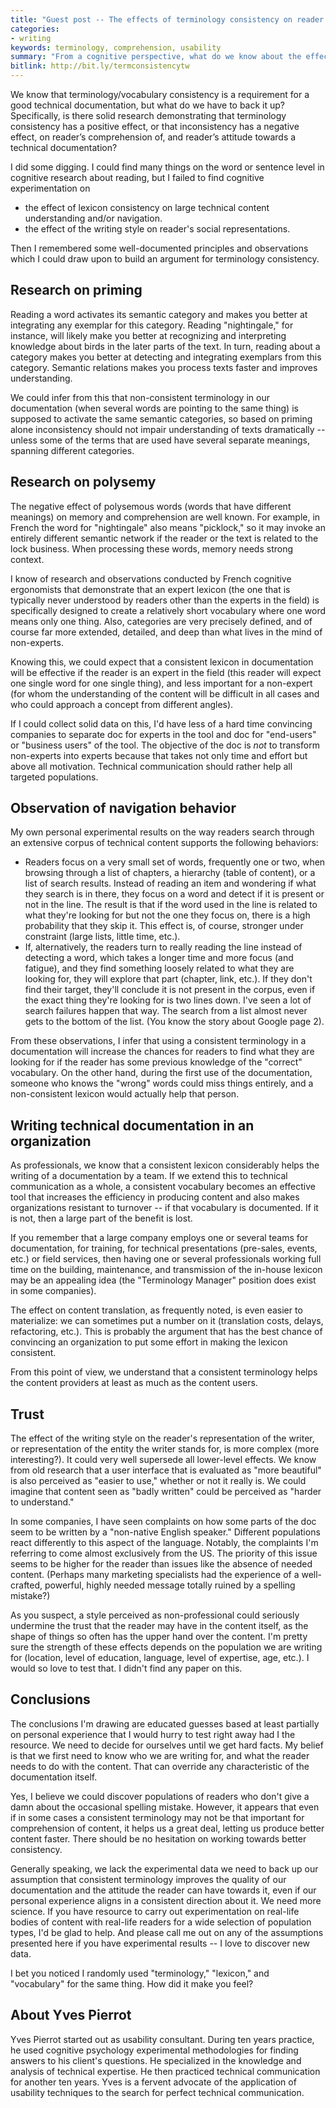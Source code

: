```yaml
---
title: "Guest post -- The effects of terminology consistency on reader's comprehension and attitude"
categories:
- writing
keywords: terminology, comprehension, usability
summary: "From a cognitive perspective, what do we know about the effects of terminology consistency on how our readers understand and 'like' our documentation? In this guest post, Yves Pierrot explores how the cognitive aspects of memory, reading, text comprehension, and search strategies potentially influence reader comprehension in tech docs. He admits that research in this area is lacking, so he pulls on his own experience and background in psychology as he reflects on principles such as priming, polysemy, and more."
bitlink: http://bit.ly/termconsistencytw
---
```


We know that terminology/vocabulary consistency is a requirement for a good technical documentation, but what do we have to back it up? Specifically, is there solid research demonstrating that terminology consistency has a positive effect, or that inconsistency has a negative effect, on reader’s comprehension of, and reader’s attitude towards a technical documentation?

I did some digging. I could find many things on the word or sentence level in cognitive research about reading, but I failed to find cognitive experimentation on
- the effect of lexicon consistency on large technical content understanding and/or navigation.
- the effect of the writing style on reader's social representations.

Then I remembered some well-documented principles and observations which I could draw upon to build an argument for terminology consistency.

## Research on priming

Reading a word activates its semantic category and makes you better at integrating any exemplar for this category. Reading "nightingale," for instance, will likely make you better at recognizing and interpreting knowledge about birds in the later parts of the text. In turn, reading about a category makes you better at detecting and integrating exemplars from this category. Semantic relations makes you process texts faster and improves understanding.

We could infer from this that non-consistent terminology in our documentation (when several words are pointing to the same thing) is supposed to activate the same semantic categories, so based on priming alone inconsistency should not impair understanding of texts dramatically -- unless some of the terms that are used have several separate meanings, spanning different categories.

## Research on polysemy

The negative effect of polysemous words (words that have different meanings) on memory and comprehension are well known. For example, in French the word for "nightingale" also means "picklock," so it may invoke an entirely different semantic network if the reader or the text is related to the lock business. When processing these words, memory needs strong context.

I know of research and observations conducted by French cognitive ergonomists that demonstrate that an expert lexicon (the one that is typically never understood by readers other than the experts in the field) is specifically designed to create a relatively short vocabulary where one word means only one thing. Also, categories are very precisely defined, and of course far more extended, detailed, and deep than what lives in the mind of non-experts.

Knowing this, we could expect that a consistent lexicon in documentation will be effective if the reader is an expert in the field (this reader will expect one single word for one single thing), and less important for a non-expert (for whom the understanding of the content will be difficult in all cases and who could approach a concept from different angles).

If I could collect solid data on this, I'd have less of a hard time convincing companies to separate doc for experts in the tool and doc for "end-users" or "business users" of the tool. The objective of the doc is *not* to transform non-experts into experts because that takes not only time and effort but above all motivation. Technical communication should rather help all targeted populations.

## Observation of navigation behavior

My own personal experimental results on the way readers search through an extensive corpus of technical content supports the following behaviors:

- Readers focus on a very small set of words, frequently one or two, when browsing through a list of chapters, a hierarchy (table of content), or a list of search results. Instead of reading an item and wondering if what they search is in there, they focus on a word and detect if it is present or not in the line. The result is that if the word used in the line is related to what they're looking for but not the one they focus on, there is a high probability that they skip it. This effect is, of course, stronger under constraint (large lists, little time, etc.).
- If, alternatively, the readers turn to really reading the line instead of detecting a word, which takes a longer time and more focus (and fatigue), and they find something loosely related to what they are looking for, they will explore that part (chapter, link, etc.). If they don't find their target, they'll conclude it is not present in the corpus, even if the exact thing they're looking for is two lines down. I've seen a lot of search failures happen that way. The search from a list almost never gets to the bottom of the list. (You know the story about Google page 2).

From these observations, I infer that using a consistent terminology in a documentation will increase the chances for  readers to find what they are looking for if the reader has some previous knowledge of the "correct" vocabulary. On the other hand, during the first use of the documentation, someone who knows the "wrong" words could miss things entirely, and a non-consistent lexicon would actually help that person.

## Writing technical documentation in an organization

As professionals, we know that a consistent lexicon considerably helps the writing of a documentation by a team. If we extend this to technical communication as a whole, a consistent vocabulary becomes an effective tool that increases the efficiency in producing content and also makes organizations resistant to turnover -- if that vocabulary is documented. If it is not, then a large part of the benefit is lost.

If you remember that a large company employs one or several teams for documentation, for training, for technical presentations (pre-sales, events, etc.) or field services, then having one or several professionals working full time on the building, maintenance, and transmission of the in-house lexicon may be an appealing idea (the "Terminology Manager" position does exist in some companies).

The effect on content translation, as frequently noted, is even easier to materialize: we can sometimes put a number on it (translation costs, delays, refactoring, etc.). This is probably the argument that has the best chance of convincing an organization to put some effort in making the lexicon consistent.

From this point of view, we understand that a consistent terminology helps the content providers at least as much as the content users.

## Trust

The effect of the writing style on the reader's representation of the writer, or representation of the entity the writer stands for, is more complex (more interesting?). It could very well supersede all lower-level effects. We know from old research that a user interface that is evaluated as "more beautiful" is also perceived as "easier to use," whether or not it really is. We could imagine that content seen as "badly written" could be perceived as "harder to understand."

In some companies, I have seen complaints on how some parts of the doc seem to be written by a "non-native English speaker." Different populations react differently to this aspect of the language. Notably, the complaints I'm referring to come almost exclusively from the US. The priority of this issue seems to be higher for the reader than issues like the absence of needed content. (Perhaps many marketing specialists had the experience of a well-crafted, powerful, highly needed message totally ruined by a spelling mistake?)

As you suspect, a style perceived as non-professional could seriously undermine the trust that the reader may have in the content itself, as the shape of things so often has the upper hand over the content. I'm pretty sure the strength of these effects depends on the population we are writing for (location, level of education, language, level of expertise, age, etc.). I would so love to test that. I didn't find any paper on this.

## Conclusions

The conclusions I'm drawing are educated guesses based at least partially on personal experience that I would hurry to test right away had I the resource. We need to decide for ourselves until we get hard facts. My belief is that we first need to know who we are writing for, and what the reader needs to do with the content. That can override any characteristic of the documentation itself.

Yes, I believe we could discover populations of readers who don't give a damn about the occasional spelling mistake. However, it appears that even if in some cases a consistent terminology may not be that important for comprehension of content, it helps us a great deal, letting us produce better content faster. There should be no hesitation on working towards better consistency.

Generally speaking, we lack the experimental data we need to back up our assumption that consistent terminology improves the quality of our documentation and the attitude the reader can have towards it, even if our personal experience aligns in a consistent direction about it. We need more science. If you have resource to carry out experimentation on real-life bodies of content with real-life readers for a wide selection of population types, I'd be glad to help. And please call me out on any of the assumptions presented here if you have experimental results -- I love to discover new data.

I bet you noticed I randomly used "terminology," "lexicon," and "vocabulary" for the same thing. How did it make you feel?

## About Yves Pierrot

Yves Pierrot started out as usability consultant. During ten years practice, he used cognitive psychology experimental methodologies for finding answers to his client's questions. He specialized in the knowledge and analysis of technical expertise. He then practiced technical communication for another ten years. Yves is a fervent advocate of the application of usability techniques to the search for perfect technical communication.
